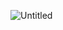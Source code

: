 ![Untitled](https://user-images.githubusercontent.com/122753727/213589538-3bf7d89b-a0ef-4e0a-90a4-44b9f93e71f2.png)

